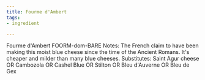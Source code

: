 ```yaml
---
title: Fourme d'Ambert
tags:
- ingredient

---
```

Fourme d'Ambert FOORM-dom-BARE Notes: The French claim to have been making this moist blue cheese since the time of the Ancient Romans. It's cheaper and milder than many blue cheeses. Substitutes: Saint Agur cheese OR Cambozola OR Cashel Blue OR Stilton OR Bleu d'Auverne OR Bleu de Gex

